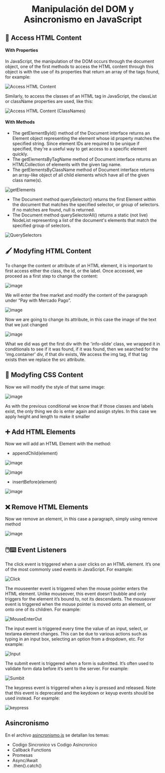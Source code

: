 <h1 align="center">Manipulación del DOM y Asincronismo en JavaScript</h1>

## 🛒 Access HTML Content

#### With Properties

In JavaScript, the manipulation of the DOM occurs through the document object, one of the first methods to access the HTML content through this object is with the use of its properties that return an array of the tags found, for example:

![Access HTML Content](https://github.com/JohnMata0427/Laboratorio-05/assets/150484680/54b6d293-7c0e-473c-9321-a00ce4ff1e8f)

Similarly, to access the classes of an HTML tag in JavaScript, the classList or className properties are used, like this:

![Access HTML Content (ClassNames)](https://github.com/JohnMata0427/Laboratorio-05/assets/150484680/d0129a9f-403d-4f00-935a-6cf8f5e1f31f)

#### With Methods

- The getElementById() method of the Document interface returns an Element object representing the element whose id property matches the specified string. Since element IDs are required to be unique if specified, they're a useful way to get access to a specific element quickly.
- The getElementsByTagName method of Document interface returns an HTMLCollection of elements with the given tag name.
- The getElementsByClassName method of Document interface returns an array-like object of all child elements which have all of the given class name(s).

![getElements](https://github.com/JohnMata0427/Laboratorio-05/assets/150484680/a2a694f1-c923-4f48-aba0-5863624bf2c5)

- The Document method querySelector() returns the first Element within the document that matches the specified selector, or group of selectors. If no matches are found, null is returned.
- The Document method querySelectorAll() returns a static (not live) NodeList representing a list of the document's elements that match the specified group of selectors.

![QuerySelectors](https://github.com/JohnMata0427/Laboratorio-05/assets/150484680/3458add9-a7ab-46a5-9a1a-8c3a5455ae68)

## 🖌️ Modyfing HTML Content

To change the content or attribute of an HTML element, it is important to first access either the class, the id, or the label.
Once accessed, we proceed as a first step to change the content:

![image](https://github.com/JohnMata0427/Laboratorio-05/assets/150484680/a73094e7-bd77-472c-ad42-fcb4f1f85915)

We will enter the free market and modify the content of the paragraph under “Pay with Mercado Pago”.

![image](https://github.com/JohnMata0427/Laboratorio-05/assets/150484680/cc0b3b82-df61-4689-bbab-528d924743e1)

Now we are going to change its attribute, in this case the image of the text that we just changed

![image](https://github.com/JohnMata0427/Laboratorio-05/assets/150484680/d6e1faa2-8ca9-4c16-a464-5f4aa2507e6c)

What we did was get the first div with the 'info-slide' class, we wrapped it in conditionals to see if it was found, if it was found, then we searched for the 'img.container' div, if that div exists, We access the img tag, if that tag exists then we replace the src attribute.

## 🎨 Modyfing CSS Content

Now we will modify the style of that same image:

![image](https://github.com/JohnMata0427/Laboratorio-05/assets/150484680/00a85a21-3787-4134-b2c2-2bc495d46076)

As with the previous conditional we know that if those classes and labels exist, the only thing we do is enter again and assign styles. In this case we apply height and length to make it smaller

## ➕ Add HTML Elements

Now we will add an HTML Element with the method:

- appendChild(element)
 
![image](https://github.com/JohnMata0427/Laboratorio-05/assets/150484680/a7d430d4-1ad1-4af5-ac5e-b005c078104e)

![image](https://github.com/JohnMata0427/Laboratorio-05/assets/150484680/7cae71cc-df9d-4c1b-83a2-82cf925a6018)

- insertBefore(element)

![image](https://github.com/JohnMata0427/Laboratorio-05/assets/150484680/4164c44c-5e53-4cde-9c0d-552364dff76f)

## ❌ Remove HTML Elements

Now we remove an element, in this case a paragraph, simply using remove method

![image](https://github.com/JohnMata0427/Laboratorio-05/assets/150484680/736e616f-bc29-48f8-9de3-869bb5fad8a3)

## 🖱️⌨️ Event Listeners

The click event is triggered when a user clicks on an HTML element. It’s one of the most commonly used events in JavaScript. For example:

![Click](https://github.com/JohnMata0427/Laboratorio-05/assets/150484680/353cc6df-643a-4045-a2d5-3a708b5c2bd8)

The mouseenter event is triggered when the mouse pointer enters the HTML element. Unlike mouseover, this event doesn’t bubble and only triggers for the element it’s bound to, not its descendants. The mouseover event is triggered when the mouse pointer is moved onto an element, or onto one of its children. For example:

![MouseEnterOut](https://github.com/JohnMata0427/Laboratorio-05/assets/150484680/21517746-10da-4f46-a838-bdaea2e72123)

The input event is triggered every time the value of an input, select, or textarea element changes. This can be due to various actions such as typing in an input box, selecting an option from a dropdown, etc. For example:

![Input](https://github.com/JohnMata0427/Laboratorio-05/assets/150484680/ad408614-f2a3-4898-b1de-3f52277fdbf5)

The submit event is triggered when a form is submitted. It’s often used to validate form data before it’s sent to the server. For example:

![Sumbit](https://github.com/JohnMata0427/Laboratorio-05/assets/150484680/a9598906-8647-48a0-8149-0ccb73d0ab9d)

The keypress event is triggered when a key is pressed and released. Note that this event is deprecated and the keydown or keyup events should be used instead. For example:

![keypress](https://github.com/JohnMata0427/Laboratorio-05/assets/150484680/95faeda4-982f-440c-850c-3b04952a7d73)

## Asincronismo

En el archivo [asincronismo.js](./asincronismo.js) se detallan los temas:

- Codigo Sincronico vs Codigo Asincronico
- Callback Functions
- Promesas
- Async/Await
- .then().catch()
